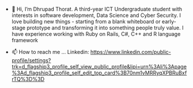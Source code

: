 - 👋 Hi, I’m Dhrupad Thorat. A third-year ICT Undergraduate student with interests in software development, Data Science and Cyber Security. 
I love building new things - starting from a blank whiteboard or early-stage prototype and transforming it into something people truly value. 
I have experience working with Ruby on Rails, C#, C++ and R language framework

- 📫 How to reach me ...
Linkedin:
https://www.linkedin.com/public-profile/settings?trk=d_flagship3_profile_self_view_public_profile&lipi=urn%3Ali%3Apage%3Ad_flagship3_profile_self_edit_top_card%3B70nm1vMRRyqXPBRuBxfrTQ%3D%3D
